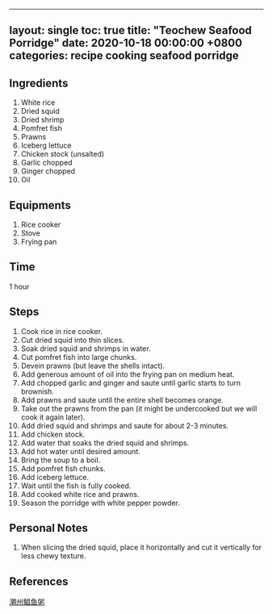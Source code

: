 
---
layout: single
toc: true
title: "Teochew Seafood Porridge"
date: 2020-10-18 00:00:00 +0800
categories: recipe cooking seafood porridge
---

## Ingredients

1. White rice
2. Dried squid
3. Dried shrimp
4. Pomfret fish
5. Prawns
6. Iceberg lettuce
7. Chicken stock (unsalted)
8. Garlic chopped
9. Ginger chopped
10. Oil

## Equipments

1. Rice cooker
2. Stove
3. Frying pan

## Time

1 hour

## Steps

1. Cook rice in rice cooker.
2. Cut dried squid into thin slices.
3. Soak dried squid and shrimps in water.
4. Cut pomfret fish into large chunks.
5. Devein prawns (but leave the shells intact).
6. Add generous amount of oil into the frying pan on medium heat.
7. Add chopped garlic and ginger and saute until garlic starts to turn brownish.
8. Add prawns and saute until the entire shell becomes orange.
9. Take out the prawns from the pan (it might be undercooked but we will cook it again later).
10. Add dried squid and shrimps and saute for about 2-3 minutes.
11. Add chicken stock.
12. Add water that soaks the dried squid and shrimps.
13. Add hot water until desired amount.
14. Bring the soup to a boil.
15. Add pomfret fish chunks. 
16. Add iceberg lettuce.
17. Wait until the fish is fully cooked.
18. Add cooked white rice and prawns.
19. Season the porridge with white pepper powder.

## Personal Notes

1. When slicing the dried squid, place it horizontally and cut it vertically for less chewy texture.


## References

[潮州鲳鱼粥](https://youtu.be/71tmd_xRTu8)
